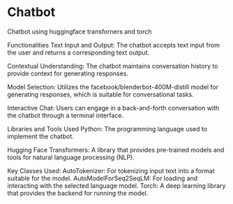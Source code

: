 # Chatbot
Chatbot using huggingface transforners and torch

Functionalities
Text Input and Output: The chatbot accepts text input from the user and returns a corresponding text output.

Contextual Understanding: The chatbot maintains conversation history to provide context for generating responses.

Model Selection: Utilizes the facebook/blenderbot-400M-distill model for generating responses, which is suitable for conversational tasks.

Interactive Chat: Users can engage in a back-and-forth conversation with the chatbot through a terminal interface.

Libraries and Tools Used
Python: The programming language used to implement the chatbot.

Hugging Face Transformers: A library that provides pre-trained models and tools for natural language processing (NLP).

Key Classes Used:
AutoTokenizer: For tokenizing input text into a format suitable for the model.
AutoModelForSeq2SeqLM: For loading and interacting with the selected language model.
Torch: A deep learning library that provides the backend for running the model.



